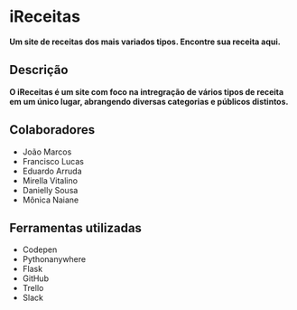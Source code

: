 # iReceitas

**Um site de receitas dos mais variados tipos. Encontre sua receita aqui.**

## Descrição

**O iReceitas é um site com foco na intregração de vários tipos de receita em um único lugar, abrangendo diversas categorias e públicos distintos.**

## Colaboradores

- João Marcos
- Francisco Lucas
- Eduardo Arruda
- Mirella Vitalino
- Danielly Sousa
- Mônica Naiane

## Ferramentas utilizadas

- Codepen
- Pythonanywhere 
- Flask
- GitHub
- Trello
- Slack

